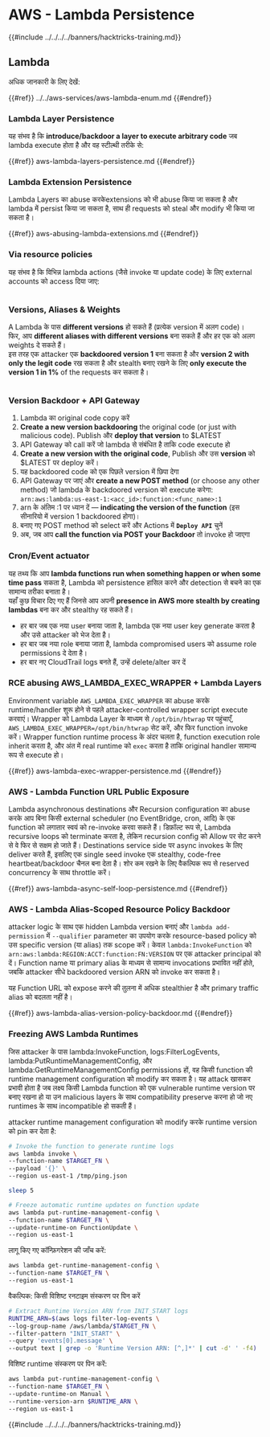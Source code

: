 # AWS - Lambda Persistence

{{#include ../../../../banners/hacktricks-training.md}}

## Lambda

अधिक जानकारी के लिए देखें:

{{#ref}}
../../aws-services/aws-lambda-enum.md
{{#endref}}

### Lambda Layer Persistence

यह संभव है कि **introduce/backdoor a layer to execute arbitrary code** जब lambda execute होता है और वह स्टील्थी तरीके से:

{{#ref}}
aws-lambda-layers-persistence.md
{{#endref}}

### Lambda Extension Persistence

Lambda Layers का abuse करकेextensions को भी abuse किया जा सकता है और lambda में persist किया जा सकता है, साथ ही requests को steal और modify भी किया जा सकता है।

{{#ref}}
aws-abusing-lambda-extensions.md
{{#endref}}

### Via resource policies

यह संभव है कि विभिन्न lambda actions (जैसे invoke या update code) के लिए external accounts को access दिया जाए:

<figure><img src="../../../../images/image (255).png" alt=""><figcaption></figcaption></figure>

### Versions, Aliases & Weights

A Lambda के पास **different versions** हो सकते हैं (प्रत्येक version में अलग code)।\
फिर, आप **different aliases with different versions** बना सकते हैं और हर एक को अलग weights दे सकते हैं।\
इस तरह एक attacker एक **backdoored version 1** बना सकता है और **version 2 with only the legit code** रख सकता है और stealth बनाए रखने के लिए **only execute the version 1 in 1%** of the requests कर सकता है।

<figure><img src="../../../../images/image (120).png" alt=""><figcaption></figcaption></figure>

### Version Backdoor + API Gateway

1. Lambda का original code copy करें
2. **Create a new version backdooring** the original code (or just with malicious code). Publish और **deploy that version** to $LATEST
1. API Gateway को call करें जो lambda से संबंधित है ताकि code execute हो
3. **Create a new version with the original code**, Publish और उस **version** को $LATEST पर deploy करें।
1. यह backdoored code को एक पिछले version में छिपा देगा
4. API Gateway पर जाएं और **create a new POST method** (or choose any other method) जो lambda के backdoored version को execute करेगा: `arn:aws:lambda:us-east-1:<acc_id>:function:<func_name>:1`
1. arn के अंतिम :1 पर ध्यान दें — **indicating the version of the function** (इस सीनारियो में version 1 backdoored होगा)।
5. बनाए गए POST method को select करें और Actions में **`Deploy API`** चुनें
6. अब, जब आप **call the function via POST your Backdoor** तो invoke हो जाएगा

### Cron/Event actuator

यह तथ्य कि आप **lambda functions run when something happen or when some time pass** सकता है, Lambda को persistence हासिल करने और detection से बचने का एक सामान्य तरीका बनाता है।\
यहाँ कुछ विचार दिए गए हैं जिनसे आप अपनी **presence in AWS more stealth by creating lambdas** बना कर और stealthy रह सकते हैं।

- हर बार जब एक नया user बनाया जाता है, lambda एक नया user key generate करता है और उसे attacker को भेज देता है।
- हर बार जब नया role बनाया जाता है, lambda compromised users को assume role permissions दे देता है।
- हर बार नए CloudTrail logs बनते हैं, उन्हें delete/alter कर दें

### RCE abusing AWS_LAMBDA_EXEC_WRAPPER + Lambda Layers

Environment variable `AWS_LAMBDA_EXEC_WRAPPER` का abuse करके runtime/handler शुरू होने से पहले attacker-controlled wrapper script execute करवाएं। Wrapper को Lambda Layer के माध्यम से `/opt/bin/htwrap` पर पहुंचाएँ, `AWS_LAMBDA_EXEC_WRAPPER=/opt/bin/htwrap` सेट करें, और फिर function invoke करें। Wrapper function runtime process के अंदर चलता है, function execution role inherit करता है, और अंत में real runtime को `exec` करता है ताकि original handler सामान्य रूप से execute हो।

{{#ref}}
aws-lambda-exec-wrapper-persistence.md
{{#endref}}

### AWS - Lambda Function URL Public Exposure

Lambda asynchronous destinations और Recursion configuration का abuse करके आप बिना किसी external scheduler (no EventBridge, cron, आदि) के एक function को लगातार स्वयं को re-invoke करवा सकते हैं। डिफ़ॉल्ट रूप से, Lambda recursive loops को terminate करता है, लेकिन recursion config को Allow पर सेट करने से वे फिर से सक्षम हो जाते हैं। Destinations service side पर async invokes के लिए deliver करते हैं, इसलिए एक single seed invoke एक stealthy, code-free heartbeat/backdoor चैनल बना देता है। शोर कम रखने के लिए वैकल्पिक रूप से reserved concurrency के साथ throttle करें।

{{#ref}}
aws-lambda-async-self-loop-persistence.md
{{#endref}}

### AWS - Lambda Alias-Scoped Resource Policy Backdoor

attacker logic के साथ एक hidden Lambda version बनाएं और `lambda add-permission` में `--qualifier` parameter का उपयोग करके resource-based policy को उस specific version (या alias) तक scope करें। केवल `lambda:InvokeFunction` को `arn:aws:lambda:REGION:ACCT:function:FN:VERSION` पर एक attacker principal को दें। Function name या primary alias के माध्यम से सामान्य invocations प्रभावित नहीं होते, जबकि attacker सीधे backdoored version ARN को invoke कर सकता है।

यह Function URL को expose करने की तुलना में अधिक stealthier है और primary traffic alias को बदलता नहीं है।

{{#ref}}
aws-lambda-alias-version-policy-backdoor.md
{{#endref}}

### Freezing AWS Lambda Runtimes

जिस attacker के पास lambda:InvokeFunction, logs:FilterLogEvents, lambda:PutRuntimeManagementConfig, और lambda:GetRuntimeManagementConfig permissions हों, वह किसी function की runtime management configuration को modify कर सकता है। यह attack खासकर प्रभावी होता है जब लक्ष्य किसी Lambda function को एक vulnerable runtime version पर बनाए रखना हो या उन malicious layers के साथ compatibility preserve करना हो जो नए runtimes के साथ incompatible हो सकती हैं।

attacker runtime management configuration को modify करके runtime version को pin कर देता है:
```bash
# Invoke the function to generate runtime logs
aws lambda invoke \
--function-name $TARGET_FN \
--payload '{}' \
--region us-east-1 /tmp/ping.json

sleep 5

# Freeze automatic runtime updates on function update
aws lambda put-runtime-management-config \
--function-name $TARGET_FN \
--update-runtime-on FunctionUpdate \
--region us-east-1
```
लागू किए गए कॉन्फ़िगरेशन की जाँच करें:
```bash
aws lambda get-runtime-management-config \
--function-name $TARGET_FN \
--region us-east-1
```
वैकल्पिक: किसी विशिष्ट रनटाइम संस्करण पर पिन करें
```bash
# Extract Runtime Version ARN from INIT_START logs
RUNTIME_ARN=$(aws logs filter-log-events \
--log-group-name /aws/lambda/$TARGET_FN \
--filter-pattern "INIT_START" \
--query 'events[0].message' \
--output text | grep -o 'Runtime Version ARN: [^,]*' | cut -d' ' -f4)
```
विशिष्ट runtime संस्करण पर पिन करें:
```bash
aws lambda put-runtime-management-config \
--function-name $TARGET_FN \
--update-runtime-on Manual \
--runtime-version-arn $RUNTIME_ARN \
--region us-east-1
```
{{#include ../../../../banners/hacktricks-training.md}}

